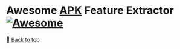 # Awesome [APK](https://en.wikipedia.org/wiki/Apk_(file_format)) Feature Extractor [![Awesome](https://awesome.re/badge.svg)](https://awesome.re)






[🔼 Back to top](awesome-apk-feature-extractor)
